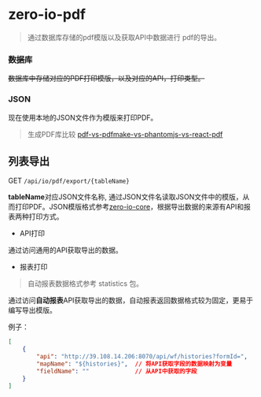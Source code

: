 # zero-io-pdf
> 通过数据库存储的pdf模版以及获取API中数据进行 pdf的导出。

### ~~数据库~~
~~数据库中存储对应的PDF打印模版，以及对应的API，打印类型。~~
### JSON
现在使用本地的JSON文件作为模版来打印PDF。
> 生成PDF库比较 [pdf-vs-pdfmake-vs-phantomjs-vs-react-pdf](https://www.npmtrends.com/pdf-vs-pdfmake-vs-phantomjs-vs-react-pdf)

## 列表导出
GET `/api/io/pdf/export/{tableName}`

**tableName**对应JSON文件名称, 通过JSON文件名读取JSON文件中的模版，从而打印PDF。JSON模版格式参考[zero-io-core](../zero-io-core)，根据导出数据的来源有API和报表两种打印方式。

- API打印

通过访问通用的API获取导出的数据。

- 报表打印

> 自动报表数据格式参考 statistics 包。

通过访问**自动报表**API获取导出的数据，自动报表返回数据格式较为固定，更易于编写导出模版。

例子：
```json
[
    {
        "api": "http://39.108.14.206:8070/api/wf/histories?formId=", 
        "mapName": "${histories}",  // 将API获取字段的数据映射为变量
        "fieldName": ""             // 从API中获取的字段
    }
]
```

